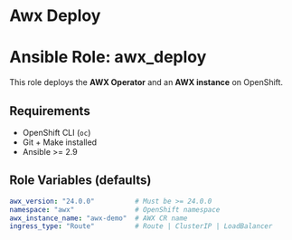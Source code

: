 Awx Deploy
=========

# Ansible Role: awx_deploy

This role deploys the **AWX Operator** and an **AWX instance** on OpenShift.

## Requirements
- OpenShift CLI (`oc`)
- Git + Make installed
- Ansible >= 2.9

## Role Variables (defaults)

```yaml
awx_version: "24.0.0"          # Must be >= 24.0.0
namespace: "awx"               # OpenShift namespace
awx_instance_name: "awx-demo"  # AWX CR name
ingress_type: "Route"          # Route | ClusterIP | LoadBalancer
